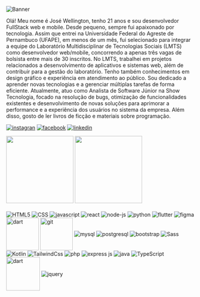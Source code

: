 
![Banner](https://github.com/wellington067/wellington067/assets/109475692/94489891-1789-4e80-8e7b-67413cc0fbe2)

<p>Olá! Meu nome é José Wellington, tenho 21 anos e sou desenvolvedor FullStack web e mobile. Desde
pequeno, sempre fui apaixonado por tecnologia. Assim que entrei na Universidade Federal do Agreste de
Pernambuco (UFAPE), em menos de um mês, fui selecionado para integrar a equipe do Laboratório
Multidisciplinar de Tecnologias Sociais (LMTS) como desenvolvedor web/mobile, concorrendo a
apenas três vagas de bolsista entre mais de 30 inscritos.
No LMTS, trabalhei em projetos relacionados a desenvolvimento de aplicativos e sistemas web,
além de contribuir para a gestão do laboratório. Tenho também conhecimentos em design gráfico
e experiência em atendimento ao público. Sou dedicado a aprender novas tecnologias e a
gerenciar múltiplas tarefas de forma eficiente. Atualmente, atuo como Analista de Software Júnior na Show Tecnologia, focado na resolução de bugs, otimização de funcionalidades existentes e desenvolvimento de novas soluções para aprimorar a performance e a experiência dos usuários no sistema da empresa.
Além disso, gosto de ler livros de ficção e materiais sobre programação.</p>

[![instagran](https://img.shields.io/badge/Instagram-E4405F?style=for-the-badge&logo=instagram&logoColor=white)](https://instagram.com/wellington_de_franca)
[![facebook](https://img.shields.io/badge/Facebook-1877F2?style=for-the-badge&logo=facebook&logoColor=white)](https://www.facebook.com/wellington_de_franca)
[![linkedin](https://img.shields.io/badge/LinkedIn-0077B5?style=for-the-badge&logo=linkedin&logoColor=white)](https://www.linkedin.com/in/josé-wellington-de-frança-da-costa)

<!-- [![portfólio](https://github-production-user-asset-6210df.s3.amazonaws.com/109475692/266388324-6fe31e83-8bf1-4c41-ba36-a66624876ca5.png)](https://wellington067.github.io) -->

<div>
        <img height="180em" src="https://github-readme-stats-pi-liard.vercel.app/api?username=wellington067&show_icons=true&theme=tokyonight" alt="">
        <img height="180em" src="https://github-readme-stats-pi-liard.vercel.app/api/top-langs/?username=wellington067&layout=compact&langs_count=6&theme=tokyonight" alt="">
</div>

<div style="display: inline-block"><br/>
  <img align= "center" alt= "HTML5" src= "https://img.shields.io/badge/HTML5-E34F26?style=for-the-badge&logo=html5&logoColor=white">
  <img align= "center" alt="CSS" src="https://img.shields.io/badge/CSS3-1572B6?style=for-the-badge&logo=css3&logoColor=white">
  <img align= "center" alt= "javascript" src= "https://img.shields.io/badge/JavaScript-F7DF1E?style=for-the-badge&logo=javascript&logoColor=black">
  <img align= "center" alt= "react" src= "https://img.shields.io/badge/React-20232A?style=for-the-badge&logo=react&logoColor=61DAFB">
  <img align= "center" alt= "node-js" src= "https://img.shields.io/badge/Node.js-43853D?style=for-the-badge&logo=node.js&logoColor=black">
  <img align= "center" alt= "python" src= "https://img.shields.io/badge/Python-14354C?style=for-the-badge&logo=python&logoColor=white">
  <img align= "center" alt= "flutter" src= "https://img.shields.io/badge/Flutter-02569B?style=for-the-badge&logo=flutter&logoColor=white">
  <img align= "center" alt= "figma" src= "https://img.shields.io/badge/Figma-F24E1E?style=for-the-badge&logo=figma&logoColor=white">
  <img align= "center" width=87px alt= "dart" src= "https://img.shields.io/badge/Dart-0175C2?style=for-the-badge&logo=dart&logoColor=white">
  <img align= "center" width=87px alt= "git" src= "https://img.shields.io/badge/GIT-E44C30?style=for-the-badge&logo=git&logoColor=white">
  <img align= "center" alt= "mysql" src= "https://img.shields.io/badge/MySQL-005C84?style=for-the-badge&logo=mysql&logoColor=white">
  <img align= "center" alt= "postgresql" src= "https://img.shields.io/badge/PostgreSQL-316192?style=for-the-badge&logo=postgresql&logoColor=white">
  <img align= "center" alt= "bootstrap" src= "https://img.shields.io/badge/Bootstrap-563D7C?style=for-the-badge&logo=bootstrap&logoColor=white">
  <img align= "center" alt= "Sass" src= "https://img.shields.io/badge/Sass-CC6699?style=for-the-badge&logo=sass&logoColor=white">
  <img align= "center" alt= "Kotlin" src= "https://img.shields.io/badge/Kotlin-0095D5?&style=for-the-badge&logo=kotlin&logoColor=white">
  <img align= "center" alt= "TailwindCss" src= "https://img.shields.io/badge/Tailwind_CSS-38B2AC?style=for-the-badge&logo=tailwind-css&logoColor=white">
  <img align= "center" alt= "php" src= "https://img.shields.io/badge/PHP-777BB4?style=for-the-badge&logo=php&logoColor=white"> 
  <img align= "center" alt= "express js" src= "https://img.shields.io/badge/Express.js-404D59?style=for-the-badge">
  <img align= "center" alt= "java" src= "https://img.shields.io/badge/Java-ED8B00?style=for-the-badge&logo=openjdk&logoColor=black">
  <img align= "center" alt= "TypeScript" src= "https://img.shields.io/badge/TypeScript-007ACC?style=for-the-badge&logo=typescript&logoColor=white">
  <img align= "center" width=90px alt= "dart" src= "https://www.shopweb.in/images/bbsr/softwarecompanyinbbsr15.jpg">
  <img align= "center" alt= "jquery" src= "https://img.shields.io/badge/jQuery-0769AD?style=for-the-badge&logo=jquery&logoColor=white">


<!--  
  <img align= "center" alt= "AWS" src= "https://img.shields.io/badge/Amazon_AWS-232F3E?style=for-the-badge&logo=amazon-aws&logoColor=white">
  <img align= "center" alt= "spring" src= "https://img.shields.io/badge/Spring-6DB33F?style=for-the-badge&logo=spring&logoColor=black">
  <img align= "center" alt= "laravel" top= "1000px" src= "https://img.shields.io/badge/Laravel-FF2D20?style=for-the-badge&logo=laravel&logoColor=white">
  <img align= "center" alt= "electron" width= "100px" src= "https://www.vozidea.com/wp-content/uploads/2018/08/electron-framework.png"> 
  <img align= "center" alt= "ionic" width= "90px" src= "https://img.shields.io/badge/Ionic-3880FF?style=for-the-badge&logo=ionic&logoColor=white">
  <img align= "center" alt= "mongodb" src= "https://img.shields.io/badge/MongoDB-4EA94B?style=for-the-badge&logo=mongodb&logoColor=gray">
  <img align= "center" alt= "mariadb" src= "https://img.shields.io/badge/MariaDB-003545?style=for-the-badge&logo=mariadb&logoColor=white">
  <img align= "center" alt= "angular" src= "https://img.shields.io/badge/Angular-DD0031?style=for-the-badge&logo=angular&logoColor=white">
  <img align= "center" alt= "vuejs" src= "https://img.shields.io/badge/Vue.js-35495E?style=for-the-badge&logo=vue.js&logoColor=4FC08D">
  <img align= "center" alt= "React Native" src= "https://img.shields.io/badge/React_Native-20232A?style=for-the-badge&logo=react&logoColor=61DAFB">

  -->

    
<div/>
